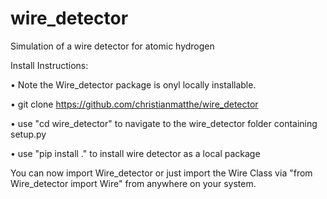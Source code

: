 # wire_detector

Simulation of a wire detector for atomic hydrogen

Install Instructions:

• Note the Wire_detector package is onyl locally installable. 

• git clone https://github.com/christianmatthe/wire_detector

• use "cd wire_detector" to navigate to the wire_detector folder containing setup.py

• use "pip install ." to install wire detector as a local package

You can now import Wire_detector or just import the Wire Class via "from Wire_detector import Wire" from anywhere on your system.
